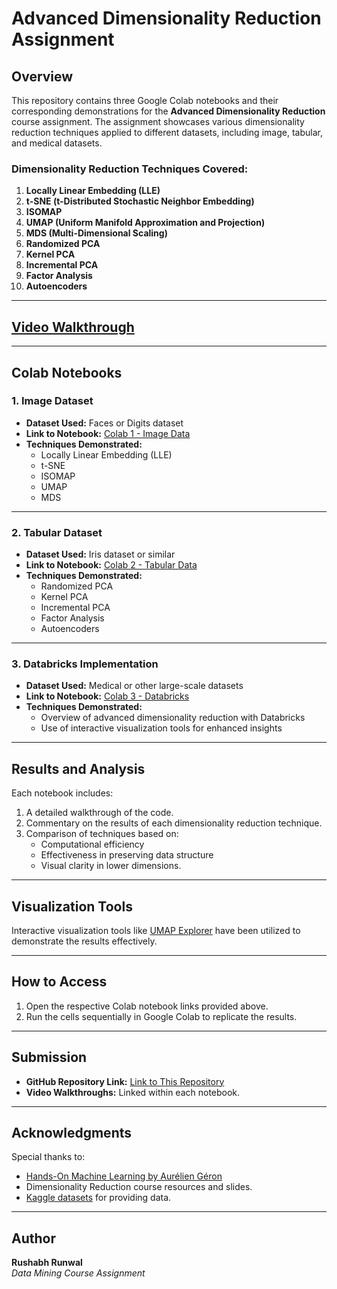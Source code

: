 # Advanced Dimensionality Reduction Assignment

## Overview
This repository contains three Google Colab notebooks and their corresponding demonstrations for the **Advanced Dimensionality Reduction** course assignment. The assignment showcases various dimensionality reduction techniques applied to different datasets, including image, tabular, and medical datasets.

### Dimensionality Reduction Techniques Covered:
1. **Locally Linear Embedding (LLE)**
2. **t-SNE (t-Distributed Stochastic Neighbor Embedding)**
3. **ISOMAP**
4. **UMAP (Uniform Manifold Approximation and Projection)**
5. **MDS (Multi-Dimensional Scaling)**
6. **Randomized PCA**
7. **Kernel PCA**
8. **Incremental PCA**
9. **Factor Analysis**
10. **Autoencoders**

---

##  [**Video Walkthrough**](HTTP://youtube.com)

---

## Colab Notebooks

### 1. Image Dataset
- **Dataset Used:** Faces or Digits dataset
- **Link to Notebook:** [Colab 1 - Image Data](INSERT_COLAB_1_LINK)
- **Techniques Demonstrated:**
  - Locally Linear Embedding (LLE)
  - t-SNE
  - ISOMAP
  - UMAP
  - MDS

---

### 2. Tabular Dataset
- **Dataset Used:** Iris dataset or similar
- **Link to Notebook:** [Colab 2 - Tabular Data](INSERT_COLAB_2_LINK)
- **Techniques Demonstrated:**
  - Randomized PCA
  - Kernel PCA
  - Incremental PCA
  - Factor Analysis
  - Autoencoders

---

### 3. Databricks Implementation
- **Dataset Used:** Medical or other large-scale datasets
- **Link to Notebook:** [Colab 3 - Databricks](INSERT_COLAB_3_LINK)
- **Techniques Demonstrated:**
  - Overview of advanced dimensionality reduction with Databricks
  - Use of interactive visualization tools for enhanced insights

---

## Results and Analysis
Each notebook includes:
1. A detailed walkthrough of the code.
2. Commentary on the results of each dimensionality reduction technique.
3. Comparison of techniques based on:
   - Computational efficiency
   - Effectiveness in preserving data structure
   - Visual clarity in lower dimensions.

---

## Visualization Tools
Interactive visualization tools like [UMAP Explorer](https://pair-code.github.io/understanding-umap/) have been utilized to demonstrate the results effectively.

---

## How to Access
1. Open the respective Colab notebook links provided above.
2. Run the cells sequentially in Google Colab to replicate the results.

---

## Submission
- **GitHub Repository Link:** [Link to This Repository](INSERT_REPO_LINK)
- **Video Walkthroughs:** Linked within each notebook.

---

## Acknowledgments
Special thanks to:
- [Hands-On Machine Learning by Aurélien Géron](https://github.com/ageron/handson-ml2)
- Dimensionality Reduction course resources and slides.
- [Kaggle datasets](https://www.kaggle.com/) for providing data.

---

## Author
**Rushabh Runwal**  
*Data Mining Course Assignment*  
